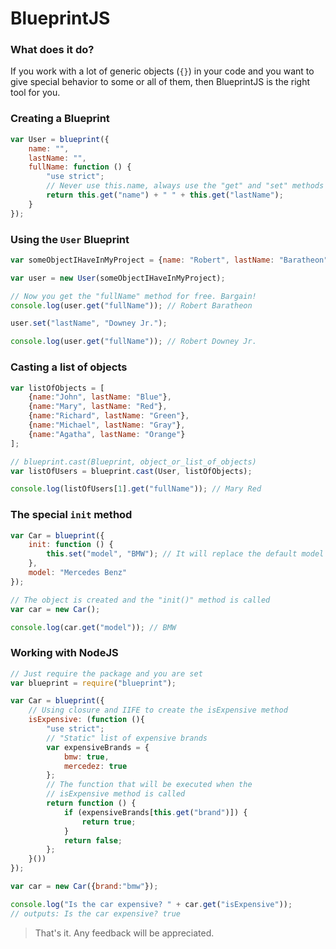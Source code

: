 BlueprintJS
===========

### What does it do?
If you work with a lot of generic objects (`{}`) in your code and you want to give special behavior to some or all of them, then BlueprintJS is the right tool for you.

### Creating a Blueprint
```javascript
var User = blueprint({
    name: "",
    lastName: "",
    fullName: function () {
        "use strict";
        // Never use this.name, always use the "get" and "set" methods
        return this.get("name") + " " + this.get("lastName");
    }
});
```

### Using the `User` Blueprint
```javascript
var someObjectIHaveInMyProject = {name: "Robert", lastName: "Baratheon"};

var user = new User(someObjectIHaveInMyProject);

// Now you get the "fullName" method for free. Bargain!
console.log(user.get("fullName")); // Robert Baratheon

user.set("lastName", "Downey Jr.");

console.log(user.get("fullName")); // Robert Downey Jr.
```

### Casting a list of objects
```javascript
var listOfObjects = [
    {name:"John", lastName: "Blue"},
    {name:"Mary", lastName: "Red"},
    {name:"Richard", lastName: "Green"},
    {name:"Michael", lastName: "Gray"},
    {name:"Agatha", lastName: "Orange"}
];

// blueprint.cast(Blueprint, object_or_list_of_objects)
var listOfUsers = blueprint.cast(User, listOfObjects);

console.log(listOfUsers[1].get("fullName")); // Mary Red
```

### The special `init` method
```javascript
var Car = blueprint({
    init: function () {
        this.set("model", "BMW"); // It will replace the default model
    },
    model: "Mercedes Benz"
});

// The object is created and the "init()" method is called
var car = new Car();

console.log(car.get("model")); // BMW
```

### Working with NodeJS
```javascript
// Just require the package and you are set
var blueprint = require("blueprint");

var Car = blueprint({
    // Using closure and IIFE to create the isExpensive method
    isExpensive: (function (){
        "use strict";
        // "Static" list of expensive brands
        var expensiveBrands = {
            bmw: true,
            mercedez: true
        };
        // The function that will be executed when the
        // isExpensive method is called
        return function () {
            if (expensiveBrands[this.get("brand")]) {
                return true;
            }
            return false;
        };
    }())
});

var car = new Car({brand:"bmw"});

console.log("Is the car expensive? " + car.get("isExpensive"));
// outputs: Is the car expensive? true
```

> That's it. Any feedback will be appreciated.
